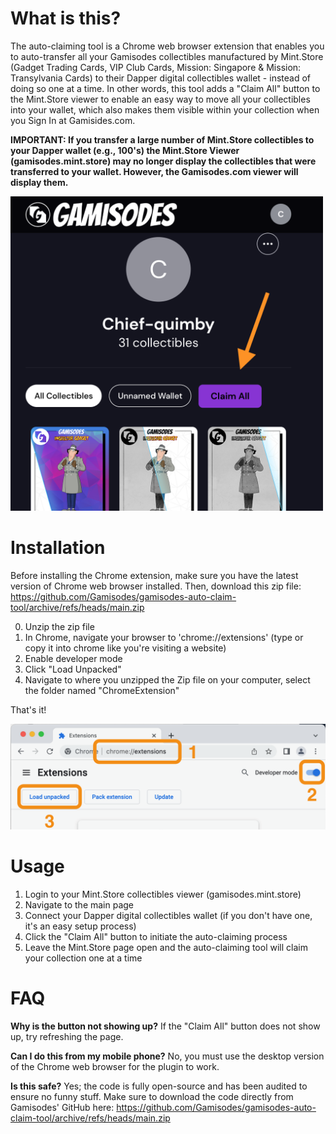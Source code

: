 
# What is this?

The auto-claiming tool is a Chrome web browser extension that enables you to auto-transfer all your Gamisodes collectibles manufactured by Mint.Store (Gadget Trading Cards, VIP Club Cards, Mission: Singapore & Mission: Transylvania Cards) to their Dapper digital collectibles wallet - instead of doing so one at a time.  In other words, this tool adds a "Claim All" button to the Mint.Store viewer to enable an easy way to move all your collectibles into your wallet, which also makes them visible within your collection when you Sign In at Gamisides.com.

**IMPORTANT: If you transfer a large number of Mint.Store collectibles to your Dapper wallet (e.g., 100's) the Mint.Store Viewer (gamisodes.mint.store) may no longer display the collectibles that were transferred to your wallet. However, the Gamisodes.com viewer will display them.**

<img src="https://github.com/Gamisodes/gamisodes-auto-claim-tool/raw/main/img/bulk_claim_button.png?raw=true" width="500">



# Installation

Before installing the Chrome extension, make sure you have the latest version of Chrome web browser installed. Then, download this zip file: https://github.com/Gamisodes/gamisodes-auto-claim-tool/archive/refs/heads/main.zip

0) Unzip the zip file
1) In Chrome, navigate your browser to 'chrome://extensions' (type or copy it into chrome like you're visiting a website)
2) Enable developer mode
3) Click "Load Unpacked"
4) Navigate to where you unzipped the Zip file on your computer, select the folder named "ChromeExtension"

That's it!

<img src="https://github.com/Gamisodes/gamisodes-auto-claim-tool/raw/main/img/installation.png?raw=true" width="700">



# Usage

1) Login to your Mint.Store collectibles viewer (gamisodes.mint.store)
2) Navigate to the main page
3) Connect your Dapper digital collectibles wallet (if you don't have one, it's an easy setup process)
4) Click the "Claim All" button to initiate the auto-claiming process  
5) Leave the Mint.Store page open and the auto-claiming tool will claim your collection one at a time


# FAQ

**Why is the button not showing up?** If the "Claim All" button does not show up, try refreshing the page.

**Can I do this from my mobile phone?**  No, you must use the desktop version of the Chrome web browser for the plugin to work.

**Is this safe?** Yes; the code is fully open-source and has been audited to ensure no funny stuff.  Make sure to download the code directly from Gamisodes' GitHub here: https://github.com/Gamisodes/gamisodes-auto-claim-tool/archive/refs/heads/main.zip  
